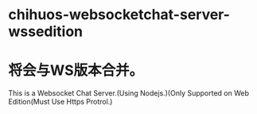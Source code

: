 # chihuos-websocketchat-server-wssedition
# 将会与WS版本合并。
This is a Websocket Chat Server.(Using Nodejs.)(Only Supported on Web Edition(Must Use Https Protrol.)
